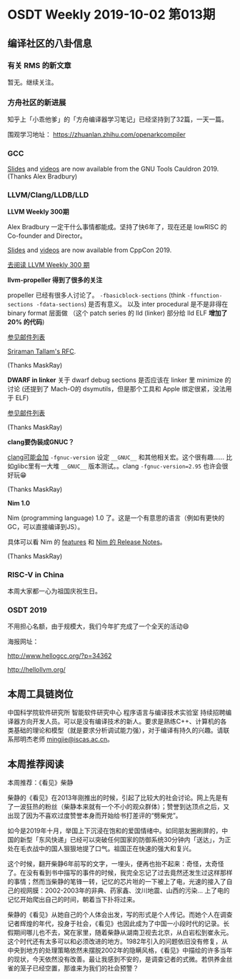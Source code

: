 # OSDT Weekly 2019-10-02 第013期

## 编译社区的八卦信息

### 有关 RMS 的新文章

暂无。继续关注。

### 方舟社区的新进展

知乎上「小乖他爹」的「方舟编译器学习笔记」已经坚持到了32篇，一天一篇。

围观学习地址：
https://zhuanlan.zhihu.com/openarkcompiler

### GCC

[Slides](https://gcc.gnu.org/wiki/cauldron2019#Abstracts) and
[videos](https://www.youtube.com/playlist?list=PL_GiHdX17Wtx2Bu1O_bREetZZv4moIaRi)
are now available from the GNU Tools Cauldron 2019. (Thanks Alex Bradbury)

### LLVM/Clang/LLDB/LLD

**LLVM Weekly 300期**

Alex Bradbury 一定干什么事情都能成。坚持了快6年了，现在还是 lowRISC 的 Co-founder and Director。

[Slides](https://github.com/CppCon/CppCon2019) and
[videos](https://www.youtube.com/playlist?list=PLHTh1InhhwT6KhvViwRiTR7I5s09dLCSw)
are now available from CppCon 2019.

[去阅读 LLVM Weekly 300 期](http://llvmweekly.org/issue/300)

**llvm-propeller 得到了很多的关注**

propeller 已经有很多人讨论了。 `-fbasicblock-sections` (think `-ffunction-sections -fdata-sections`) 是否有意义。
以及 inter procedural 是不是非得在 binary format 层面做 （这个 patch series 的 lld (linker) 部分给 lld ELF **增加了 20% 的代码**)

[参见邮件列表](http://lists.llvm.org/pipermail/llvm-dev/2019-September/)

[Sriraman Tallam's RFC](http://lists.llvm.org/pipermail/llvm-dev/2019-September/135393.html).

(Thanks MaskRay)

**DWARF in linker**
关于 dwarf debug sections 是否应该在 linker 里 minimize 的讨论 (还提到了 Mach-O的 dsymutils，但是那个工具和 Apple 绑定很紧，没法用于 ELF)

[参见邮件列表](https://lists.llvm.org/pipermail/llvm-dev/2019-September/135411.html)

(Thanks MaskRay)

**clang要伪装成GNUC？**

[clang可能会加](http://lists.llvm.org/pipermail/cfe-dev/2019-September/063403.html) `-fgnuc-version` 设定 `__GNUC__` 和其他相关宏。这个很有趣…… 比如glibc里有一大堆 `__GNUC__` 版本测试。。clang `-fgnuc-version=2.95` 也许会很好玩😁

(Thanks MaskRay)

**Nim 1.0**

Nim (programming language) 1.0 了。这是一个有意思的语言（例如有更快的GC，可以直接编译到JS）。

具体可以看 Nim 的 [features](https://nim-lang.org/features.html) 和
[Nim 的 Release Notes](https://nim-lang.org//blog/2019/09/23/version-100-released.html)。

(Thanks MaskRay)

### RISC-V in China

本周大家都一心为祖国庆祝生日。

### OSDT 2019

不用担心名额，由于规模大，我们今年扩充成了一个全天的活动😄

海报网址：

http://www.hellogcc.org/?p=34362

http://hellollvm.org/

## 本周工具链岗位

中国科学院软件研究所 智能软件研究中心 程序语言与编译技术实验室 持续招聘编译器方向开发人员。可以是没有编译技术的新人。要求是熟练C++、计算机的各类基础的理论和模型（就是要求分析调试能力强），对于编译有持久的兴趣。请联系邢明杰老师 mingjie@iscas.ac.cn。

## 本周推荐阅读

本周推荐：《看见》柴静

柴静的《看见》在2013年刚推出的时候，引起了比较大的社会讨论。网上先是有了一波狂热的粉丝（柴静本来就有一个不小的观众群体）；赞誉到达顶点之后，又出现了因为不喜欢过度赞誉本身而开始给书打差评的“劈柴党”。

如今是2019年十月，举国上下沉浸在饱和的爱国情绪中。如同朋友圈刷屏的，中国的新型「东风快递」已经可以突破任何国家的防御系统30分钟内「送达」，为正处在毛衣战中的国人狠狠地提了口气。祖国正在快速的强大和复兴。

这个时候，翻开柴静6年前写的文字，一埋头，便再也抬不起来：奇怪，太奇怪了。在没有看到书中描写的事件的时候，我完全忘记了过去竟然还发生过这样那样的事情；然而当柴静的笔锋一转，记忆的芯片咝的一下被上了电，光速的接入了自己的视网膜：2002-2003年的非典、药家鑫、汶川地震、山西的污染… 上了电的记忆开始爬出自己的时间，朝着当下扑将过来。

柴静的《看见》从她自己的个人体会出发，写的形式是个人传记。而她个人在调查记者辉煌的年代，投身于社会，《看见》也因此成为了中国一小段时代的记录。长假期间哪儿也不去，窝在家里，随着柴静从湖南卫视去北京，从白岩松到崔永元。这个时代还有太多可以和必须改进的地方。1982年引入的问题依旧没有修复，从中央到地方的处理策略依然未摆脱2002年的隐瞒风格，《看见》中描绘的许多当年的现状，今天依然没有改善。最让我感到不安的，是调查记者的式微。若供养金丝雀的笼子已经空置，那谁来为我们的社会预警？
